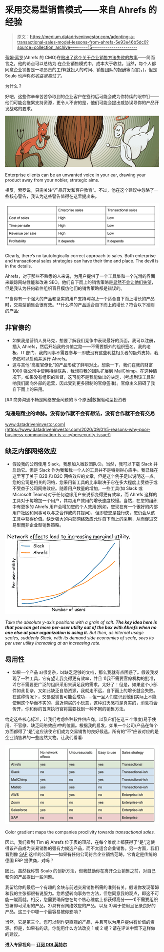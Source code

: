 # 采用交易型销售模式——来自 Ahrefs 的经验

> 原文：<https://medium.datadriveninvestor.com/adopting-a-transactional-sales-model-lessons-from-ahrefs-5e93e46b5dc0?source=collection_archive---------15----------------------->

[蒂姆·索罗](https://twitter.com/timsoulo)(Ahrefs 的 CMO)在[贴出了这个关于企业销售方法失败的故事](https://medium.com/swlh/an-enterprise-sales-story-how-our-saas-closed-the-deal-by-walking-away-6b269df4a176)——简而言之，他的论点可以总结为:在企业销售模式中，成本大于收益。当然，每个人都同意企业销售是一项昂贵的工作(就投入的时间、销售团队的报酬等而言)。)，但是 Soulo 也声称*的收益被高估了*。

为什么？

好吧，这些你辛辛苦苦争取到的企业客户在签约后可能会成为你持续的眼中钉——他们可能会拖累支持资源，更令人不安的是，他们可能会提出威胁误导你的产品开发战略的要求。

![](img/10e0295109280f1d5ab930323436a570.png)

Enterprise clients can be an unwanted voice in your ear, drawing your product away from your nobler, strategic aims.

相反，索罗说，只需关注“产品开发和客户教育”。不过，他在这个建议中忽略了一些核心警告，我认为这些警告值得在这里提出来。

![](img/a068c3ee9b18bc3061c1d0cf92332c2a.png)

Clearly, there’s no tautologically correct approach to sales. Both enterprise and transactional sales strategies can have their time and place. The devil is in the details.

Ahrefs，对于那些不熟悉的人来说，为用户提供了一个工具集和一个光滑的界面来跟踪网站性能和改进 SEO。他们自下而上的销售策略是[显然不会让他们失望](https://entrepreneurshandbook.co/how-we-grew-our-8-figure-arr-by-65-two-years-straight-with-a-team-of-30-and-no-vc-8b28146b7960)，但是我认为任何软件组织盲目模仿他们的销售策略都是错误的。

**当你有一个强大的产品和坚实的用户支持*再加上*一个适合自下而上增长的产品时，交易型销售会很有效。**什么样的产品适合自下而上的增长？符合以下准则的产品:

## 非官僚的

*   如果我是营销人员马克，想要了解我们竞争中表现最好的页面，我可以注册，插入 Ahrefs，然后开始我的价值之路——不需要额外的组织签名。我的老板、IT 部门、我的同事不需要参与—即使没有这些利益相关者的额外支持，我仍然可以启动并运行 Ahrefs。
*   这与其他“高度官僚化”的产品形成了鲜明对比。想象一下，我们在我的财富 1000 强公司中使用持续联系，我想将我的团队扩展到 MailChimp。在这种情况下，如果没有组织的监督，这可能不是我能做出的决定，(考虑到该工具影响我们面向外部的运营，因此受到更多限制的官僚签准)。官僚主义阻碍了我自下而上的采用。

[](https://www.datadriveninvestor.com/2020/09/01/5-reasons-why-poor-business-communication-is-a-cybersecurity-issue/) [## 商务沟通不畅是网络安全问题的 5 个原因|数据驱动型投资者

### 沟通是商业的命脉。没有协作就不会有想法，没有合作就不会有交易

www.datadriveninvestor.com](https://www.datadriveninvestor.com/2020/09/01/5-reasons-why-poor-business-communication-is-a-cybersecurity-issue/) 

## 缺乏内部网络效应

*   假设我的公司使用 Slack，我想加入微软团队😕。当然，我可以下载 Slack 并启动它。但是 Slack 作为我和我一个人的工具并不是特别得心应手。我已经在这里写了关于 B2B 和 B2C 网络效应的文章，但是这个例子足以说明这一点。您的公司是相关的网络，您采用新工具的比率取决于它在多大程度上受益于或不受益于公司网络效应。随着用户数量的增加，一些工具(如 Slack 或 Microsoft Teams)对于任何边缘用户来说都变得更有效率，而 Ahrefs 这样的工具对于每增加一个用户，其每用户效用的增长速度较慢。当然，在您的组织中有更多的 Ahrefs 用户会增加您的个人效用(例如，您现在有一个很好的内部用户社区和同事可以与之合作或向其提问)，但即使您是独行侠，您仍会从该工具中获得价值。缺乏强大的内部网络效应允许自下而上的采用，从而促进交易型而非企业型销售策略。

![](img/bf0da54583a547d8125ccef6b3316d5d.png)

*Take the absolute y-axis positions with a grain of salt.* ***The key idea here is that you can get more per-user utility out of the box with Ahrefs when no one else at your organization is using it.*** *But then, as internal usage scales, suddenly Slack, with its demand side economies of scale, sees its per user utility increasing at an increasing rate.*

## 易用性

*   如果一个产品 a)很复杂，b)缺乏足够的文档，那么我就有点困惑了。假设我发现了一种工具，它有望让我变得更有效率，并且 1)我不需要官僚机构的批准，2)它不需要更广泛的组织采用来满足我的需求。太好了！但是，如果这个小部件如此复杂，又如此缺乏自助资源，我就走不远，自下而上的增长就会失败。在这种情况下，交易型销售可能会成功……但一旦人们意识到他们实际上不能使用这个华而不实的、最近购买的小玩意，这种幻灭感将是真实的，消息将会传开，你和你的首席执行官将需要找到一种不同的销售方法。

给定这些核心标准，让我们考虑各种软件供应商，以及它们在这三个维度(易于使用、不官僚、缺乏网络效应)中的位置。根据我的启发，如果一个公司/产品在每个方面都得了“是”,这应该使它们成为交易销售的良好候选。所有的“不”应该对应的是企业销售界的一些庞然大物。让我们看看:

![](img/ed8d741ea3233437b90ae63dd152c0b6.png)

Color gradient maps the companies proclivity towards *transactional sales.*

因此，我们看到 Tim 的 Ahrefs 位于表的顶部，在每个维度上都获得了“是”,这使得该产品成为交易销售的强有力候选产品，而不太适合企业销售。另一方面，我们看到像 [SAP](http://www.SAP.com) 这样的公司——如果有任何公司符合企业销售范畴，它肯定是传统的德国 ERP 提供商，对吗？

因此，虽然我称赞 Soulo 的创新方法，但我鼓励你在离开企业销售之前，对自己和你的产品提出一些问题。

我留给你的最后一个有趣的金块与前述交易销售所需的准则有关。假设你发现蒂姆和我的主张都很有说服力。您希望转向事务性方法，但您同意我的观点，即这不可能一蹴而就。相反，您需要确保您在每个核心维度上都获得高分——1)不需要组织签署即可采用的产品，2)具有弱网络效应的产品，以及 3)易于使用且记录良好的产品。这三个中哪一个最容易被你影响？

当然，它是第三个。您可以制作更直观的产品，并且可以为用户提供有价值的资源。但是，如果有的话，你能用什么方法改变 1 或 2 呢？请在评论中留下这样做的建议。

**进入专家视角—** [**订阅 DDI 英特尔**](https://datadriveninvestor.com/ddi-intel)